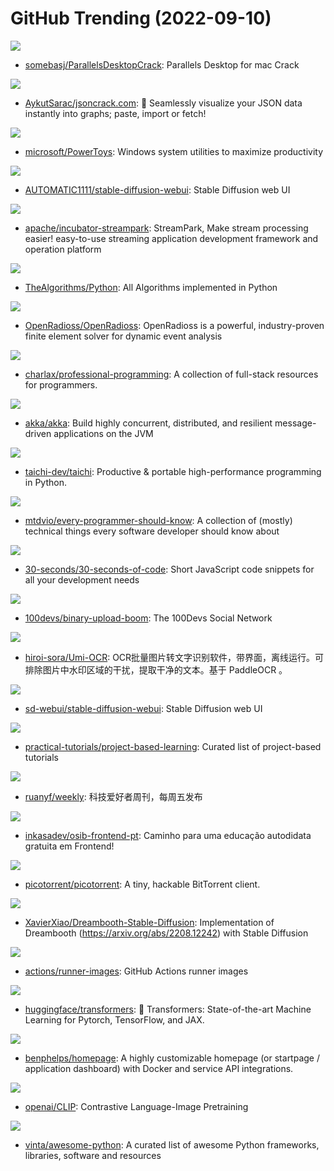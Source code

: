 # GitHub Trending (2022-09-10)

![](https://img.shields.io/badge/Shell-New%20400-green?style=flat-square&logo=appveyor)
- [somebasj/ParallelsDesktopCrack](https://github.com/somebasj/ParallelsDesktopCrack): Parallels Desktop for mac Crack

![](https://img.shields.io/badge/TypeScript-New%20528-green?style=flat-square&logo=appveyor)
- [AykutSarac/jsoncrack.com](https://github.com/AykutSarac/jsoncrack.com): 🔮 Seamlessly visualize your JSON data instantly into graphs; paste, import or fetch!

![](https://img.shields.io/badge/C%23-New%20175-green?style=flat-square&logo=appveyor)
- [microsoft/PowerToys](https://github.com/microsoft/PowerToys): Windows system utilities to maximize productivity

![](https://img.shields.io/badge/Python-New%20186-green?style=flat-square&logo=appveyor)
- [AUTOMATIC1111/stable-diffusion-webui](https://github.com/AUTOMATIC1111/stable-diffusion-webui): Stable Diffusion web UI

![](https://img.shields.io/badge/Java-New%20133-green?style=flat-square&logo=appveyor)
- [apache/incubator-streampark](https://github.com/apache/incubator-streampark): StreamPark, Make stream processing easier! easy-to-use streaming application development framework and operation platform

![](https://img.shields.io/badge/Python-New%2052-green?style=flat-square&logo=appveyor)
- [TheAlgorithms/Python](https://github.com/TheAlgorithms/Python): All Algorithms implemented in Python

![](https://img.shields.io/badge/Fortran-New%2025-green?style=flat-square&logo=appveyor)
- [OpenRadioss/OpenRadioss](https://github.com/OpenRadioss/OpenRadioss): OpenRadioss is a powerful, industry-proven finite element solver for dynamic event analysis

![](https://img.shields.io/badge/Python-New%2065-green?style=flat-square&logo=appveyor)
- [charlax/professional-programming](https://github.com/charlax/professional-programming): A collection of full-stack resources for programmers.

![](https://img.shields.io/badge/Scala-New%2016-green?style=flat-square&logo=appveyor)
- [akka/akka](https://github.com/akka/akka): Build highly concurrent, distributed, and resilient message-driven applications on the JVM

![](https://img.shields.io/badge/C%2B%2B-New%20157-green?style=flat-square&logo=appveyor)
- [taichi-dev/taichi](https://github.com/taichi-dev/taichi): Productive & portable high-performance programming in Python.

![](https://img.shields.io/badge/none-New%2041-green?style=flat-square&logo=appveyor)
- [mtdvio/every-programmer-should-know](https://github.com/mtdvio/every-programmer-should-know): A collection of (mostly) technical things every software developer should know about

![](https://img.shields.io/badge/JavaScript-New%20161-green?style=flat-square&logo=appveyor)
- [30-seconds/30-seconds-of-code](https://github.com/30-seconds/30-seconds-of-code): Short JavaScript code snippets for all your development needs

![](https://img.shields.io/badge/JavaScript-New%2010-green?style=flat-square&logo=appveyor)
- [100devs/binary-upload-boom](https://github.com/100devs/binary-upload-boom): The 100Devs Social Network

![](https://img.shields.io/badge/Python-New%2084-green?style=flat-square&logo=appveyor)
- [hiroi-sora/Umi-OCR](https://github.com/hiroi-sora/Umi-OCR): OCR批量图片转文字识别软件，带界面，离线运行。可排除图片中水印区域的干扰，提取干净的文本。基于 PaddleOCR 。

![](https://img.shields.io/badge/Python-New%20314-green?style=flat-square&logo=appveyor)
- [sd-webui/stable-diffusion-webui](https://github.com/sd-webui/stable-diffusion-webui): Stable Diffusion web UI

![](https://img.shields.io/badge/none-New%20235-green?style=flat-square&logo=appveyor)
- [practical-tutorials/project-based-learning](https://github.com/practical-tutorials/project-based-learning): Curated list of project-based tutorials

![](https://img.shields.io/badge/none-New%2047-green?style=flat-square&logo=appveyor)
- [ruanyf/weekly](https://github.com/ruanyf/weekly): 科技爱好者周刊，每周五发布

![](https://img.shields.io/badge/none-New%2025-green?style=flat-square&logo=appveyor)
- [inkasadev/osib-frontend-pt](https://github.com/inkasadev/osib-frontend-pt): Caminho para uma educação autodidata gratuita em Frontend!

![](https://img.shields.io/badge/C%2B%2B-New%2058-green?style=flat-square&logo=appveyor)
- [picotorrent/picotorrent](https://github.com/picotorrent/picotorrent): A tiny, hackable BitTorrent client.

![](https://img.shields.io/badge/Jupyter%20Notebook-New%2019-green?style=flat-square&logo=appveyor)
- [XavierXiao/Dreambooth-Stable-Diffusion](https://github.com/XavierXiao/Dreambooth-Stable-Diffusion): Implementation of Dreambooth (https://arxiv.org/abs/2208.12242) with Stable Diffusion

![](https://img.shields.io/badge/PowerShell-New%2030-green?style=flat-square&logo=appveyor)
- [actions/runner-images](https://github.com/actions/runner-images): GitHub Actions runner images

![](https://img.shields.io/badge/Python-New%2080-green?style=flat-square&logo=appveyor)
- [huggingface/transformers](https://github.com/huggingface/transformers): 🤗 Transformers: State-of-the-art Machine Learning for Pytorch, TensorFlow, and JAX.

![](https://img.shields.io/badge/JavaScript-New%2039-green?style=flat-square&logo=appveyor)
- [benphelps/homepage](https://github.com/benphelps/homepage): A highly customizable homepage (or startpage / application dashboard) with Docker and service API integrations.

![](https://img.shields.io/badge/Jupyter%20Notebook-New%2032-green?style=flat-square&logo=appveyor)
- [openai/CLIP](https://github.com/openai/CLIP): Contrastive Language-Image Pretraining

![](https://img.shields.io/badge/Python-New%20213-green?style=flat-square&logo=appveyor)
- [vinta/awesome-python](https://github.com/vinta/awesome-python): A curated list of awesome Python frameworks, libraries, software and resources

